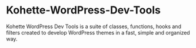 # Kohette-WordPress-Dev-Tools
Kohette WordPress Dev Tools is a suite of classes, functions, hooks and filters created to develop WordPress themes in a fast, simple and organized way. 
